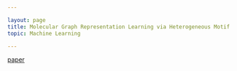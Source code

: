 ```yaml
---

layout: page
title: Molecular Graph Representation Learning via Heterogeneous Motif Graph Construction
topic: Machine Learning 

---
```


[paper](https://arxiv.org/pdf/2202.00529.pdf)


